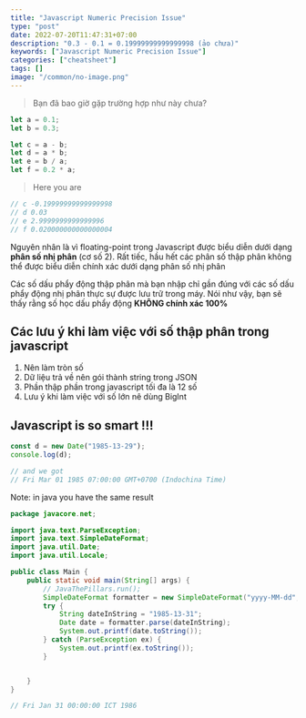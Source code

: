 ```yaml
---
title: "Javascript Numeric Precision Issue"
type: "post"
date: 2022-07-20T11:47:31+07:00
description: "0.3 - 0.1 = 0.19999999999999998 (ảo chưa)"
keywords: ["Javascript Numeric Precision Issue"]
categories: ["cheatsheet"]
tags: []
image: "/common/no-image.png"
---
```


> Bạn đã bao giờ gặp trường hợp như này chưa?

```js
let a = 0.1;
let b = 0.3;

let c = a - b;
let d = a * b;
let e = b / a;
let f = 0.2 * a;
```

> Here you are

```js
// c -0.19999999999999998
// d 0.03
// e 2.9999999999999996
// f 0.020000000000000004
```

Nguyên nhân là vì floating-point trong Javascript được biểu diễn dưới dạng **phân số nhị phân** (cơ số 2). Rất tiếc, hầu hết các phân số thập phân không thể được biểu diễn chính xác dưới dạng phân số nhị phân

Các số dấu phẩy động thập phân mà bạn nhập chỉ gần đúng với các số dấu phẩy động nhị phân thực sự được lưu trữ trong máy. Nói như vậy, bạn sẽ thấy rằng số học dấu phẩy động **KHÔNG chính xác 100%**

## Các lưu ý khi làm việc với số thập phân trong javascript

1. Nên làm tròn số
2. Dữ liệu trả về nên gói thành string trong JSON
3. Phần thập phần trong javascript tối đa là 12 số
4. Lưu ý khi làm việc với số lớn nê dùng BigInt

## Javascript is so smart !!!

```js
const d = new Date("1985-13-29");
console.log(d);

// and we got
// Fri Mar 01 1985 07:00:00 GMT+0700 (Indochina Time)
```

Note: in java you have the same result

```java
package javacore.net;

import java.text.ParseException;
import java.text.SimpleDateFormat;
import java.util.Date;
import java.util.Locale;

public class Main {
    public static void main(String[] args) {
        // JavaThePillars.run();
        SimpleDateFormat formatter = new SimpleDateFormat("yyyy-MM-dd", Locale.ENGLISH);
        try {
            String dateInString = "1985-13-31";
            Date date = formatter.parse(dateInString);
            System.out.printf(date.toString());
        } catch (ParseException ex) {
            System.out.printf(ex.toString());
        }


    }
}

// Fri Jan 31 00:00:00 ICT 1986
```
